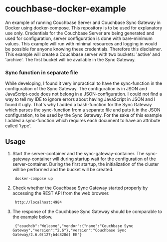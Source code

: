 # couchbase-docker-example
An example of running Couchbase Server and Couchbase Sync Gateway in Docker using docker-compose. This repository is to
be used for explanatory use only. Credentials for the Couchbase Server are being generated and used for configuration,
server configuration is done with bare-minimum values. This example will run with minimal resources and logging in would
be possible for anyone knowing these credentials. Therefore this disclaimer. This example will create a Couchbase server
with two buckets: 'active' and 'archive'. The first bucket will be available in the Sync Gateway.

### Sync function in separate file
While developing, I found it very impractical to have the sync-function in the configuration of the Sync Gateway. The
configuration is in JSON and JavaScript-code does not belong in a JSON-configuration. I could not find a way to tell my
IDE to ignore errors about having JavaScript in JSON and I found it ugly. That's why I added a bash-function for the
Sync Gateway which parses the sync-function from a separate file and puts it in the JSON configuration, to be used by
the Sync Gateway. For the sake of this example I added a sync-function which requires each document to have an attribute
called 'type'.

## Usage
1. Start the server-container and the sync-gateway-container. The sync-gateway-container will during startup wait for
the configuration of the server-container. During the first startup, the initialization of the cluster will be performed
and the bucket will be created.

        docker-compose up
2. Check whether the Couchbase Sync Gateway started properly by accessing the REST API from the web browser.

        http://localhost:4984
3. The response of the Couchbase Sync Gateway should be comparable to the example below.

        {"couchdb":"Welcome","vendor":{"name":"Couchbase Sync Gateway","version":"2.6"},"version":"Couchbase Sync Gateway/2.6.0(127;b4c828d) EE"}
